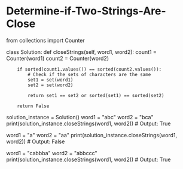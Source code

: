 # Determine-if-Two-Strings-Are-Close

from collections import Counter

class Solution:
    def closeStrings(self, word1, word2):
        count1 = Counter(word1)
        count2 = Counter(word2)
        
        if sorted(count1.values()) == sorted(count2.values()):
            # Check if the sets of characters are the same
            set1 = set(word1)
            set2 = set(word2)
            
            return set1 == set2 or sorted(set1) == sorted(set2)
        
        return False

solution_instance = Solution()
word1 = "abc"
word2 = "bca"
print(solution_instance.closeStrings(word1, word2))  # Output: True

word1 = "a"
word2 = "aa"
print(solution_instance.closeStrings(word1, word2))  # Output: False

word1 = "cabbba"
word2 = "abbccc"
print(solution_instance.closeStrings(word1, word2))  # Output: True
